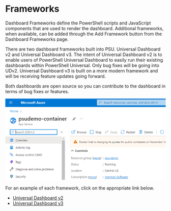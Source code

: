# Frameworks

Dashboard Frameworks define the PowerShell scripts and JavaScript components that are used to render the dashboard. Additional frameworks, when available, can be added through the Add Framework button from the Dashboard Frameworks page. 

There are two dashboard frameworks built into PSU. Universal Dashboard v2 and Universal Dashboard v3. The intent of Universal Dashboard v2 is to enable users of PowerShell Universal Dashboard to easily run their existing dashboards within PowerShell Universal. Only bug fixes will be going into UDv2. Universal Dashboard v3 is built on a more modern framework and will be receiving feature updates going forward. 

Both dashboards are open source so you can contribute to the dashboard in terms of bug fixes or features. 

![](../../.gitbook/assets/image%20%2828%29.png)

For an example of each framework, click on the appropriate link below. 

* [Universal Dashboard v2](https://github.com/ironmansoftware/universal-dashboard/tree/master/src/v2/example)
* [Universal Dashboard v3](https://github.com/ironmansoftware/universal-dashboard/tree/master/src/v3)

